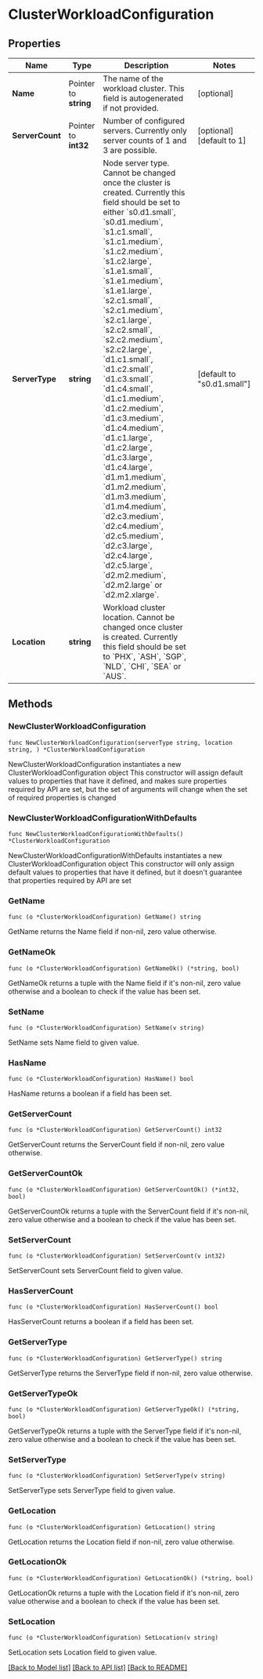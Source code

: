 # ClusterWorkloadConfiguration

## Properties

Name | Type | Description | Notes
------------ | ------------- | ------------- | -------------
**Name** | Pointer to **string** | The name of the workload cluster. This field is autogenerated if not provided. | [optional] 
**ServerCount** | Pointer to **int32** | Number of configured servers. Currently only server counts of 1 and 3 are possible. | [optional] [default to 1]
**ServerType** | **string** | Node server type. Cannot be changed once the cluster is created. Currently this field should be set to either &#x60;s0.d1.small&#x60;, &#x60;s0.d1.medium&#x60;, &#x60;s1.c1.small&#x60;, &#x60;s1.c1.medium&#x60;, &#x60;s1.c2.medium&#x60;, &#x60;s1.c2.large&#x60;, &#x60;s1.e1.small&#x60;, &#x60;s1.e1.medium&#x60;, &#x60;s1.e1.large&#x60;, &#x60;s2.c1.small&#x60;, &#x60;s2.c1.medium&#x60;, &#x60;s2.c1.large&#x60;, &#x60;s2.c2.small&#x60;, &#x60;s2.c2.medium&#x60;, &#x60;s2.c2.large&#x60;, &#x60;d1.c1.small&#x60;, &#x60;d1.c2.small&#x60;, &#x60;d1.c3.small&#x60;, &#x60;d1.c4.small&#x60;, &#x60;d1.c1.medium&#x60;, &#x60;d1.c2.medium&#x60;, &#x60;d1.c3.medium&#x60;, &#x60;d1.c4.medium&#x60;, &#x60;d1.c1.large&#x60;, &#x60;d1.c2.large&#x60;, &#x60;d1.c3.large&#x60;, &#x60;d1.c4.large&#x60;, &#x60;d1.m1.medium&#x60;, &#x60;d1.m2.medium&#x60;, &#x60;d1.m3.medium&#x60;, &#x60;d1.m4.medium&#x60;, &#x60;d2.c3.medium&#x60;, &#x60;d2.c4.medium&#x60;, &#x60;d2.c5.medium&#x60;, &#x60;d2.c3.large&#x60;, &#x60;d2.c4.large&#x60;, &#x60;d2.c5.large&#x60;, &#x60;d2.m2.medium&#x60;, &#x60;d2.m2.large&#x60; or &#x60;d2.m2.xlarge&#x60;. | [default to "s0.d1.small"]
**Location** | **string** | Workload cluster location. Cannot be changed once cluster is created. Currently this field should be set to &#x60;PHX&#x60;, &#x60;ASH&#x60;, &#x60;SGP&#x60;, &#x60;NLD&#x60;, &#x60;CHI&#x60;, &#x60;SEA&#x60; or &#x60;AUS&#x60;. | 

## Methods

### NewClusterWorkloadConfiguration

`func NewClusterWorkloadConfiguration(serverType string, location string, ) *ClusterWorkloadConfiguration`

NewClusterWorkloadConfiguration instantiates a new ClusterWorkloadConfiguration object
This constructor will assign default values to properties that have it defined,
and makes sure properties required by API are set, but the set of arguments
will change when the set of required properties is changed

### NewClusterWorkloadConfigurationWithDefaults

`func NewClusterWorkloadConfigurationWithDefaults() *ClusterWorkloadConfiguration`

NewClusterWorkloadConfigurationWithDefaults instantiates a new ClusterWorkloadConfiguration object
This constructor will only assign default values to properties that have it defined,
but it doesn't guarantee that properties required by API are set

### GetName

`func (o *ClusterWorkloadConfiguration) GetName() string`

GetName returns the Name field if non-nil, zero value otherwise.

### GetNameOk

`func (o *ClusterWorkloadConfiguration) GetNameOk() (*string, bool)`

GetNameOk returns a tuple with the Name field if it's non-nil, zero value otherwise
and a boolean to check if the value has been set.

### SetName

`func (o *ClusterWorkloadConfiguration) SetName(v string)`

SetName sets Name field to given value.

### HasName

`func (o *ClusterWorkloadConfiguration) HasName() bool`

HasName returns a boolean if a field has been set.

### GetServerCount

`func (o *ClusterWorkloadConfiguration) GetServerCount() int32`

GetServerCount returns the ServerCount field if non-nil, zero value otherwise.

### GetServerCountOk

`func (o *ClusterWorkloadConfiguration) GetServerCountOk() (*int32, bool)`

GetServerCountOk returns a tuple with the ServerCount field if it's non-nil, zero value otherwise
and a boolean to check if the value has been set.

### SetServerCount

`func (o *ClusterWorkloadConfiguration) SetServerCount(v int32)`

SetServerCount sets ServerCount field to given value.

### HasServerCount

`func (o *ClusterWorkloadConfiguration) HasServerCount() bool`

HasServerCount returns a boolean if a field has been set.

### GetServerType

`func (o *ClusterWorkloadConfiguration) GetServerType() string`

GetServerType returns the ServerType field if non-nil, zero value otherwise.

### GetServerTypeOk

`func (o *ClusterWorkloadConfiguration) GetServerTypeOk() (*string, bool)`

GetServerTypeOk returns a tuple with the ServerType field if it's non-nil, zero value otherwise
and a boolean to check if the value has been set.

### SetServerType

`func (o *ClusterWorkloadConfiguration) SetServerType(v string)`

SetServerType sets ServerType field to given value.


### GetLocation

`func (o *ClusterWorkloadConfiguration) GetLocation() string`

GetLocation returns the Location field if non-nil, zero value otherwise.

### GetLocationOk

`func (o *ClusterWorkloadConfiguration) GetLocationOk() (*string, bool)`

GetLocationOk returns a tuple with the Location field if it's non-nil, zero value otherwise
and a boolean to check if the value has been set.

### SetLocation

`func (o *ClusterWorkloadConfiguration) SetLocation(v string)`

SetLocation sets Location field to given value.



[[Back to Model list]](../README.md#documentation-for-models) [[Back to API list]](../README.md#documentation-for-api-endpoints) [[Back to README]](../README.md)


